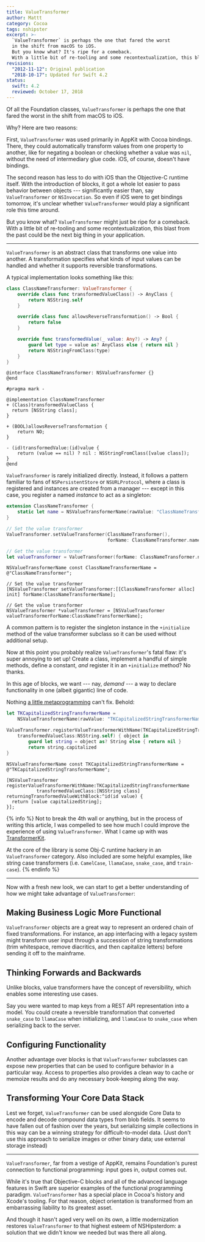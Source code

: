 ```yaml
---
title: ValueTransformer
author: Mattt
category: Cocoa
tags: nshipster
excerpt: >-
  `ValueTransformer` is perhaps the one that fared the worst
  in the shift from macOS to iOS.
  But you know what? It's ripe for a comeback. 
  With a little bit of re-tooling and some recontextualization, this blast from the past could be the next big thing in your application.
revisions:
  "2012-11-12": Original publication
  "2018-10-17": Updated for Swift 4.2
status:
  swift: 4.2
  reviewed: October 17, 2018
---
```


Of all the Foundation classes,
`ValueTransformer` is perhaps the one that fared the worst
in the shift from macOS to iOS.

Why? Here are two reasons:

First,
`ValueTransformer` was used primarily in AppKit with Cocoa bindings.
There, they could automatically transform values from one property to another,
like for negating a boolean or checking whether a value was `nil`,
without the need of intermediary glue code.
iOS, of course, doesn't have bindings.

The second reason has less to do with iOS than the Objective-C runtime itself.
With the introduction of blocks,
it got a whole lot easier to pass behavior between objects ---
significantly easier than, say `ValueTransformer` or `NSInvocation`.
So even if iOS were to get bindings tomorrow,
it's unclear whether `ValueTransformer`
would play a significant role this time around.

But you know what?
`ValueTransformer` might just be ripe for a comeback.
With a little bit of re-tooling and some recontextualization,
this blast from the past could be the next big thing in your application.

---

`ValueTransformer` is an abstract class that transforms one value into another.
A transformation specifies what kinds of input values can be handled
and whether it supports reversible transformations.

A typical implementation looks something like this:

```swift
class ClassNameTransformer: ValueTransformer {
    override class func transformedValueClass() -> AnyClass {
        return NSString.self
    }

    override class func allowsReverseTransformation() -> Bool {
        return false
    }

    override func transformedValue(_ value: Any?) -> Any? {
        guard let type = value as? AnyClass else { return nil }
        return NSStringFromClass(type)
    }
}
```

```objc
@interface ClassNameTransformer: NSValueTransformer {}
@end

#pragma mark -

@implementation ClassNameTransformer
+ (Class)transformedValueClass {
  return [NSString class];
}

+ (BOOL)allowsReverseTransformation {
    return NO;
}

- (id)transformedValue:(id)value {
    return (value == nil) ? nil : NSStringFromClass([value class]);
}
@end
```

`ValueTransformer` is rarely initialized directly.
Instead, it follows a pattern familiar to fans of
`NSPersistentStore` or `NSURLProtocol`,
where a class is registered and instances are created from a manager ---
except in this case, you register a named _instance_ to act as a singleton:

```swift
extension ClassNameTransformer {
    static let name = NSValueTransformerName(rawValue: "ClassNameTransformer")
}

// Set the value transformer
ValueTransformer.setValueTransformer(ClassNameTransformer(),
                                     forName: ClassNameTransformer.name)

// Get the value transformer
let valueTransformer = ValueTransformer(forName: ClassNameTransformer.name)
```

```objc
NSValueTransformerName const ClassNameTransformerName = @"ClassNameTransformer";

// Set the value transformer
[NSValueTransformer setValueTransformer:[[ClassNameTransformer alloc] init] forName:ClassNameTransformerName];

// Get the value transformer
NSValueTransformer *valueTransformer = [NSValueTransformer valueTransformerForName:ClassNameTransformerName];
```

A common pattern is to register the singleton instance
in the `+initialize` method of the value transformer subclass
so it can be used without additional setup.

Now at this point you probably realize `ValueTransformer`'s fatal flaw:
it's super annoying to set up!
Create a class,
implement a handful of simple methods,
define a constant,
_and_ register it in an `+initialize` method? No thanks.

In this age of blocks,
we want --- nay, _demand_ ---
a way to declare functionality in one (albeit gigantic) line of code.

Nothing [a little metaprogramming](https://github.com/mattt/TransformerKit/blob/master/TransformerKit/NSValueTransformer%2BTransformerKit.m#L36) can't fix.
Behold:

```swift
let TKCapitalizedStringTransformerName =
    NSValueTransformerName(rawValue: "TKCapitalizedStringTransformerName")

ValueTransformer.registerValueTransformerWithName(TKCapitalizedStringTransformerName,
    transformedValueClass:NSString.self) { object in
        guard let string = object as? String else { return nil }
        return string.capitalized
}
```

```objc
NSValueTransformerName const TKCapitalizedStringTransformerName = @"TKCapitalizedStringTransformerName";

[NSValueTransformer registerValueTransformerWithName:TKCapitalizedStringTransformerName
           transformedValueClass:[NSString class]
returningTransformedValueWithBlock:^id(id value) {
  return [value capitalizedString];
}];
```

{% info %}
Not to break the 4th wall or anything,
but in the process of writing this article,
I was compelled to see how much I could improve
the experience of using `ValueTransformer`.
What I came up with was
[TransformerKit](https://github.com/mattt/TransformerKit).

At the core of the library is some Obj-C runtime hackery
in an `ValueTransformer` category.
Also included are some helpful examples,
like string case transformers
(i.e. `CamelCase`, `llamaCase`, `snake_case`, and `train-case`).
{% endinfo %}

---

Now with a fresh new look,
we can start to get a better understanding of
how we might take advantage of `ValueTransformer`:

## Making Business Logic More Functional

`ValueTransformer` objects are a great way to represent
an ordered chain of fixed transformations.
For instance, an app interfacing with a legacy system
might transform user input through a succession of string transformations
(trim whitespace, remove diacritics, and then capitalize letters)
before sending it off to the mainframe.

## Thinking Forwards and Backwards

Unlike blocks, value transformers have the concept of reversibility,
which enables some interesting use cases.

Say you were wanted to map keys from a REST API representation into a model.
You could create a reversible transformation that converted `snake_case` to `llamaCase` when initializing,
and `llamaCase` to `snake_case` when serializing back to the server.

## Configuring Functionality

Another advantage over blocks is that
`ValueTransformer` subclasses can expose new properties
that can be used to configure behavior in a particular way.
Access to properties also provides a clean way to cache or memoize results
and do any necessary book-keeping along the way.

## Transforming Your Core Data Stack

Lest we forget,
`ValueTransformer` can be used alongside Core Data
to encode and decode compound data types from blob fields.
It seems to have fallen out of fashion over the years,
but serializing simple collections in this way
can be a winning strategy for difficult-to-model data.
(Just don't use this approach to serialize images or other binary data;
use external storage instead)

---

`ValueTransformer`,
far from a vestige of AppKit,
remains Foundation's purest connection to functional programming:
input goes in, output comes out.

While it's true that Objective-C blocks
and all of the advanced language features in Swift
are superior examples of the functional programming paradigm.
`ValueTransformer` has a special place in Cocoa's history and Xcode's tooling.
For that reason, object orientation is transformed
from an embarrassing liability to its greatest asset.

And though it hasn't aged very well on its own,
a little modernization restores `ValueTransformer`
to that highest esteem of NSHipsterdom:
a solution that we didn't know we needed
but was there all along.
